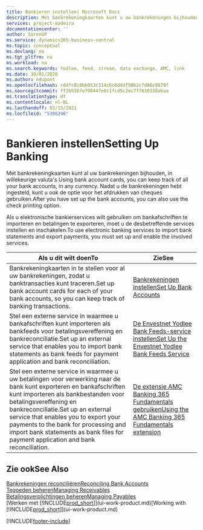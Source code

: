 ```yaml
---
title: Bankieren instellen| Microsoft Docs
description: Met bankrekeningkaarten kunt u uw bankrekeningen bijhouden en bankfeeds instellen, zoals Yodlee, om gegevens uit te wisselen.
services: project-madeira
documentationcenter: ''
author: SorenGP
ms.service: dynamics365-business-central
ms.topic: conceptual
ms.devlang: na
ms.tgt_pltfrm: na
ms.workload: na
ms.search.keywords: Yodlee, feed, stream, data exchange, AMC, link
ms.date: 10/01/2020
ms.author: edupont
ms.openlocfilehash: cddfc8c8bb053c314c6c6dddf98b2cfd86c9878f
ms.sourcegitcommit: ff2b55b7e790447e0c1fcd5c2ec7f7610338ebaa
ms.translationtype: HT
ms.contentlocale: nl-NL
ms.lasthandoff: 02/15/2021
ms.locfileid: "5386246"
---
```

# <a name="setting-up-banking"></a><span data-ttu-id="0a6a5-103">Bankieren instellen</span><span class="sxs-lookup"><span data-stu-id="0a6a5-103">Setting Up Banking</span></span>
<span data-ttu-id="0a6a5-104">Met bankrekeningkaarten kunt al uw bankrekeningen bijhouden, in willekeurige valuta's.</span><span class="sxs-lookup"><span data-stu-id="0a6a5-104">Using bank account cards, you can keep track of all your bank accounts, in any currency.</span></span> <span data-ttu-id="0a6a5-105">Nadat u de bankrekeningen hebt ingesteld, kunt u ook de optie voor het afdrukken van cheques gebruiken.</span><span class="sxs-lookup"><span data-stu-id="0a6a5-105">After you have set up the bank accounts, you can also use the check printing option.</span></span>

<span data-ttu-id="0a6a5-106">Als u elektronische bankierservices wilt gebruiken om bankafschriften te importeren en betalingen te exporteren, moet u de desbetreffende services instellen en inschakelen.</span><span class="sxs-lookup"><span data-stu-id="0a6a5-106">To use electronic banking services to import bank statements and  export payments, you must set up and enable the involved services.</span></span>

| <span data-ttu-id="0a6a5-107">Als u dit wilt doen</span><span class="sxs-lookup"><span data-stu-id="0a6a5-107">To</span></span> | <span data-ttu-id="0a6a5-108">Zie</span><span class="sxs-lookup"><span data-stu-id="0a6a5-108">See</span></span> |
| --- | --- |
| <span data-ttu-id="0a6a5-109">Bankrekeningkaarten in te stellen voor al uw bankrekeningen, zodat u banktransacties kunt traceren.</span><span class="sxs-lookup"><span data-stu-id="0a6a5-109">Set up bank account cards for each of your bank accounts, so you can keep track of banking transactions.</span></span> |[<span data-ttu-id="0a6a5-110">Bankrekeningen instellen</span><span class="sxs-lookup"><span data-stu-id="0a6a5-110">Set Up Bank Accounts</span></span>](bank-how-setup-bank-accounts.md) |
| <span data-ttu-id="0a6a5-111">Stel een externe service in waarmee u bankafschriften kunt importeren als bankfeeds voor betalingsvereffening en bankreconciliatie.</span><span class="sxs-lookup"><span data-stu-id="0a6a5-111">Set up an external service that enables you to import bank statements as bank feeds for payment application and bank reconciliation.</span></span> |[<span data-ttu-id="0a6a5-112">De Envestnet Yodlee Bank Feeds-service instellen</span><span class="sxs-lookup"><span data-stu-id="0a6a5-112">Set Up the Envestnet Yodlee Bank Feeds Service</span></span>](bank-how-setup-bank-statement-service.md) |
| <span data-ttu-id="0a6a5-113">Stel een externe service in waarmee u uw betalingen voor verwerking naar de bank kunt exporteren en bankafschriften kunt importeren als bankbestanden voor betalingsvereffening en bankreconciliatie.</span><span class="sxs-lookup"><span data-stu-id="0a6a5-113">Set up an external service that enables you to export your payments to the bank for processing  and import bank statements as bank files for payment application and bank reconciliation.</span></span> |[<span data-ttu-id="0a6a5-114">De extensie AMC Banking 365 Fundamentals gebruiken</span><span class="sxs-lookup"><span data-stu-id="0a6a5-114">Using the AMC Banking 365 Fundamentals extension</span></span>](ui-extensions-amc-banking.md) |

## <a name="see-also"></a><span data-ttu-id="0a6a5-115">Zie ook</span><span class="sxs-lookup"><span data-stu-id="0a6a5-115">See Also</span></span>
[<span data-ttu-id="0a6a5-116">Bankrekeningen reconciliëren</span><span class="sxs-lookup"><span data-stu-id="0a6a5-116">Reconciling Bank Accounts</span></span>](bank-manage-bank-accounts.md)  
[<span data-ttu-id="0a6a5-117">Tegoeden beheren</span><span class="sxs-lookup"><span data-stu-id="0a6a5-117">Managing Receivables</span></span>](receivables-manage-receivables.md)  
[<span data-ttu-id="0a6a5-118">Betalingsverplichtingen beheren</span><span class="sxs-lookup"><span data-stu-id="0a6a5-118">Managing Payables</span></span>](payables-manage-payables.md)  
<span data-ttu-id="0a6a5-119">[Werken met [!INCLUDE[prod_short](includes/prod_short.md)]](ui-work-product.md)</span><span class="sxs-lookup"><span data-stu-id="0a6a5-119">[Working with [!INCLUDE[prod_short](includes/prod_short.md)]](ui-work-product.md)</span></span>


[!INCLUDE[footer-include](includes/footer-banner.md)]